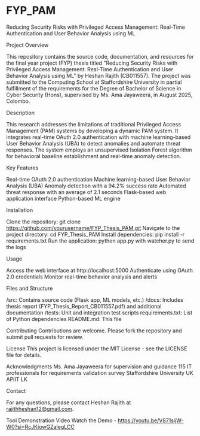 # FYP_PAM
Reducing Security Risks with Privileged Access Management: Real-Time Authentication and User Behavior Analysis using ML

Project Overview

This repository contains the source code, documentation, and resources for the final year project (FYP) thesis titled "Reducing Security Risks with Privileged Access Management: Real-Time Authentication and User Behavior Analysis using ML" by Heshan Rajith (CB011557). The project was submitted to the Computing School at Staffordshire University in partial fulfillment of the requirements for the Degree of Bachelor of Science in Cyber Security (Hons), supervised by Ms. Ama Jayaweera, in August 2025, Colombo.

Description

This research addresses the limitations of traditional Privileged Access Management (PAM) systems by developing a dynamic PAM system. It integrates real-time OAuth 2.0 authentication with machine learning-based User Behavior Analysis (UBA) to detect anomalies and automate threat responses. The system employs an unsupervised Isolation Forest algorithm for behavioral baseline establishment and real-time anomaly detection.

Key Features

Real-time OAuth 2.0 authentication
Machine learning-based User Behavior Analysis (UBA)
Anomaly detection with a 94.2% success rate
Automated threat response with an average of 2.1 seconds
Flask-based web application interface
Python-based ML engine

Installation

Clone the repository: git clone https://github.com/yourusername/FYP_Thesis_PAM.git
Navigate to the project directory: cd FYP_Thesis_PAM
Install dependencies: pip install -r requirements.txt
Run the application: python app.py with watcher.py to send the logs

Usage

Access the web interface at http://localhost:5000
Authenticate using OAuth 2.0 credentials
Monitor real-time behavior analysis and alerts

Files and Structure

/src: Contains source code (Flask app, ML models, etc.)
/docs: Includes thesis report (FYP_Thesis_Report_CB011557.pdf) and additional documentation
/tests: Unit and integration test scripts
requirements.txt: List of Python dependencies
README.md: This file

Contributing
Contributions are welcome. Please fork the repository and submit pull requests for review.

License
This project is licensed under the MIT License - see the LICENSE file for details.

Acknowledgments
Ms. Ama Jayaweera for supervision and guidance
115 IT professionals for requirements validation survey
Staffordshire University UK
APIIT LK

Contact

For any questions, please contact Heshan Rajith at rajithheshan12@gmail.com.

Tool Demonstration Video
Watch the Demo - https://youtu.be/V871sijW-W0?si=RcJKiowGZaIegLCC
